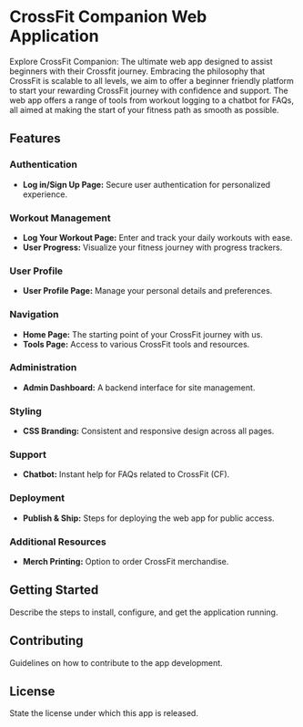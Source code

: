
# CrossFit Companion Web Application

Explore CrossFit Companion: The ultimate web app designed to assist beginners with their Crossfit journey. Embracing the philosophy that CrossFit is scalable to all levels, we aim to offer a beginner friendly platform to start your rewarding CrossFit journey with confidence and support. The web app offers a range of tools from workout logging to a chatbot for FAQs, all aimed at making the start of your fitness path as smooth as possible.

## Features

### Authentication
- **Log in/Sign Up Page:** Secure user authentication for personalized experience.

### Workout Management
- **Log Your Workout Page:** Enter and track your daily workouts with ease.
- **User Progress:** Visualize your fitness journey with progress trackers.

### User Profile
- **User Profile Page:** Manage your personal details and preferences.

### Navigation
- **Home Page:** The starting point of your CrossFit journey with us.
- **Tools Page:** Access to various CrossFit tools and resources.

### Administration
- **Admin Dashboard:** A backend interface for site management.

### Styling
- **CSS Branding:** Consistent and responsive design across all pages.

### Support
- **Chatbot:** Instant help for FAQs related to CrossFit (CF).

### Deployment
- **Publish & Ship:** Steps for deploying the web app for public access.

### Additional Resources
- **Merch Printing:** Option to order CrossFit merchandise.

## Getting Started
Describe the steps to install, configure, and get the application running.

## Contributing
Guidelines on how to contribute to the app development.

## License
State the license under which this app is released.

